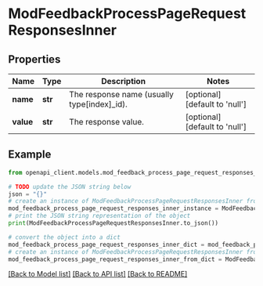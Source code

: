 # ModFeedbackProcessPageRequestResponsesInner


## Properties

Name | Type | Description | Notes
------------ | ------------- | ------------- | -------------
**name** | **str** | The response name (usually type[index]_id). | [optional] [default to 'null']
**value** | **str** | The response value. | [optional] [default to 'null']

## Example

```python
from openapi_client.models.mod_feedback_process_page_request_responses_inner import ModFeedbackProcessPageRequestResponsesInner

# TODO update the JSON string below
json = "{}"
# create an instance of ModFeedbackProcessPageRequestResponsesInner from a JSON string
mod_feedback_process_page_request_responses_inner_instance = ModFeedbackProcessPageRequestResponsesInner.from_json(json)
# print the JSON string representation of the object
print(ModFeedbackProcessPageRequestResponsesInner.to_json())

# convert the object into a dict
mod_feedback_process_page_request_responses_inner_dict = mod_feedback_process_page_request_responses_inner_instance.to_dict()
# create an instance of ModFeedbackProcessPageRequestResponsesInner from a dict
mod_feedback_process_page_request_responses_inner_from_dict = ModFeedbackProcessPageRequestResponsesInner.from_dict(mod_feedback_process_page_request_responses_inner_dict)
```
[[Back to Model list]](../README.md#documentation-for-models) [[Back to API list]](../README.md#documentation-for-api-endpoints) [[Back to README]](../README.md)


